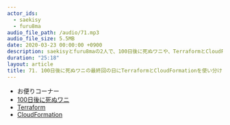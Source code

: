 ```yaml
---
actor_ids:
  - saekisy
  - furu8ma
audio_file_path: /audio/71.mp3
audio_file_size: 5.5MB
date: 2020-03-23 00:00:00 +0900
description: saekisyとfuru8maの2人で、100日後に死ぬワニや、TerraformとCloudFormationの住み分けについて話しました。
duration: "25:18"
layout: article
title: 71. 100日後に死ぬワニの最終回の日にTerraformとCloudFormationを使い分けなければならないつらみを語る。
---
```


- お便りコーナー
- [100日後に死ぬワニ](https://twitter.com/yuukikikuchi/status/1240946299467259905)
- [Terraform](https://www.terraform.io/)
- [CloudFormation](https://aws.amazon.com/jp/cloudformation/)
